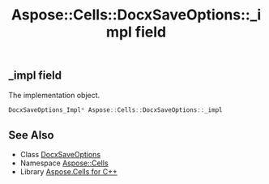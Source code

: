 ﻿---
title: Aspose::Cells::DocxSaveOptions::_impl field
linktitle: _impl
second_title: Aspose.Cells for C++ API Reference
description: 'Aspose::Cells::DocxSaveOptions::_impl field. The implementation object in C++.'
type: docs
weight: 600
url: /cpp/aspose.cells/docxsaveoptions/_impl/
---
## _impl field


The implementation object.

```cpp
DocxSaveOptions_Impl* Aspose::Cells::DocxSaveOptions::_impl
```

## See Also

* Class [DocxSaveOptions](../)
* Namespace [Aspose::Cells](../../)
* Library [Aspose.Cells for C++](../../../)
